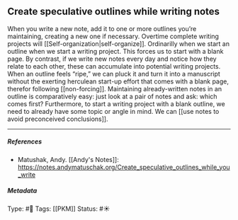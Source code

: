 ## Create speculative outlines while  writing notes # 

When you write a new note, add it to one or more outlines you’re maintaining, creating a new one if necessary. Overtime complete writing projects will [[Self-organization|self-organize]].  Ordinarilly when we start an outline when we start a writing project. This forces us to start with a blank page. By contrast, if we write new notes every day and notice how they relate to each other, these can accumulate into potential writing projects. When an outline feels “ripe,” we can pluck it and turn it into a manuscript without the exerting herculean start-up effort that comes with a blank page, therefor following [[non-forcing]]. Maintaining already-written notes in an outline is comparatively easy: just look at a pair of notes and ask: which comes first? Furthermore, to start a writing project with a blank outline, we need to already have some topic or angle in mind. We can [[use notes to avoid preconceived conclusions]].

___

##### References

- Matushak, Andy. [[Andy's Notes]]: https://notes.andymatuschak.org/Create_speculative_outlines_while_you_write

##### Metadata

Type: #🔴 
Tags: [[PKM]]
Status: #☀️ 